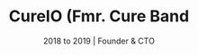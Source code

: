 ---
layout: author
rank: 2018-05-19T16:00:00.000Z
title: CureIO (Fmr. Cure Band
subtitle: 2018 to 2019 | Founder & CTO
---